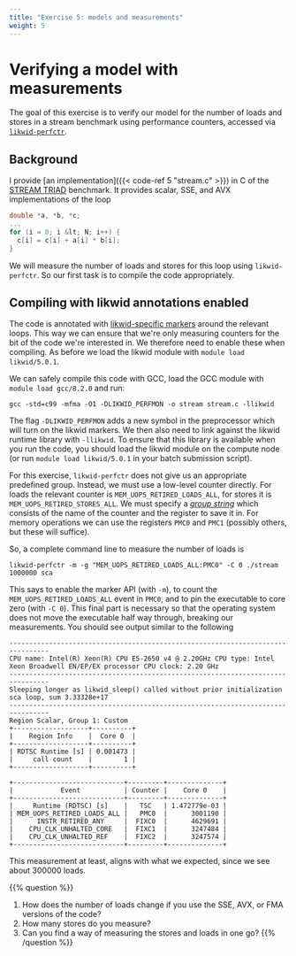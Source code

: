 ```yaml
---
title: "Exercise 5: models and measurements"
weight: 5
---
```


# Verifying a model with measurements

The goal of this exercise is to verify our model for the number of
loads and stores in a stream benchmark using performance counters,
accessed via
[`likwid-perfctr`](https://github.com/RRZE-HPC/likwid/wiki/likwid-perfctr).

## Background

I provide [an implementation]({{< code-ref 5 "stream.c" >}}) in C
of the [STREAM TRIAD](https://www.cs.virginia.edu/stream/) benchmark.
It provides scalar, SSE, and AVX implementations of the loop

```c {linenos=false}
double *a, *b, *c;
...
for (i = 0; i &lt; N; i++) {
  c[i] = c[i] + a[i] * b[i];
}
```

We will measure the number of loads and stores for this loop using
`likwid-perfctr`. So our first task is to compile the code
appropriately.

## Compiling with likwid annotations enabled

The code is annotated with [likwid-specific
markers](https://github.com/RRZE-HPC/likwid/wiki/likwid-perfctr#using-the-marker-api)
around the relevant loops. This way we can ensure that we're only
measuring counters for the bit of the code we're interested in. We
therefore need to enable these when compiling. As before we load the
likwid module with `module load likwid/5.0.1`.

We can safely compile this code with GCC, load the GCC module with
`module load gcc/8.2.0` and run:

```
gcc -std=c99 -mfma -O1 -DLIKWID_PERFMON -o stream stream.c -llikwid
```

The flag `-DLIKWID_PERFMON` adds a new symbol in the
preprocessor which will turn on the likwid markers. We then also need
to link against the likwid runtime library with `-llikwid`.
To ensure that this library is available when you run the code, you
should load the likwid module on the compute node (or run `module
load likwid/5.0.1` in your batch submission script).


For this exercise, `likwid-perfctr` does not give us an appropriate
predefined group. Instead, we must use a low-level counter directly.
For loads the relevant counter is `MEM_UOPS_RETIRED_LOADS_ALL`, for
stores it is `MEM_UOPS_RETIRED_STORES_ALL`. We must specify a [_group
string_](https://github.com/RRZE-HPC/likwid/wiki/likwid-perfctr#using-custom-event-sets)
which consists of the name of the counter and the register to save it
in. For memory operations we can use the registers `PMC0` and `PMC1`
(possibly others, but these will suffice).

So, a complete command line to measure the number of loads is
```
likwid-perfctr -m -g "MEM_UOPS_RETIRED_LOADS_ALL:PMC0" -C 0 ./stream 1000000 sca
```

This says to enable the marker API (with `-m`), to count
the `MEM_UOPS_RETIRED_LOADS_ALL` event in
`PMC0`, and to pin the executable to core zero (with
`-C 0`). This final part is necessary so that the operating
system does not move the executable half way through, breaking our
measurements. You should see output similar to the following

```
--------------------------------------------------------------------------------
CPU name: Intel(R) Xeon(R) CPU E5-2650 v4 @ 2.20GHz CPU type: Intel
Xeon Broadwell EN/EP/EX processor CPU clock: 2.20 GHz
--------------------------------------------------------------------------------
Sleeping longer as likwid_sleep() called without prior initialization
sca loop, sum 3.33328e+17
--------------------------------------------------------------------------------
Region Scalar, Group 1: Custom
+-------------------+----------+
|    Region Info    |  Core 0  |
+-------------------+----------+
| RDTSC Runtime [s] | 0.001473 |
|     call count    |        1 |
+-------------------+----------+

+----------------------------+---------+--------------+
|            Event           | Counter |    Core 0    |
+----------------------------+---------+--------------+
|     Runtime (RDTSC) [s]    |   TSC   | 1.472779e-03 |
| MEM_UOPS_RETIRED_LOADS_ALL |   PMC0  |      3001190 |
|      INSTR_RETIRED_ANY     |  FIXC0  |      4629691 |
|    CPU_CLK_UNHALTED_CORE   |  FIXC1  |      3247484 |
|    CPU_CLK_UNHALTED_REF    |  FIXC2  |      3247574 |
+----------------------------+---------+--------------+
```

This measurement at least, aligns with what we expected, since we see
about 300000 loads.

{{% question %}}
1. How does the number of loads change if you use the SSE, AVX, or FMA
   versions of the code?
2. How many stores do you measure?
3. Can you find a way of measuring the stores and loads in one go?
{{% /question %}}
